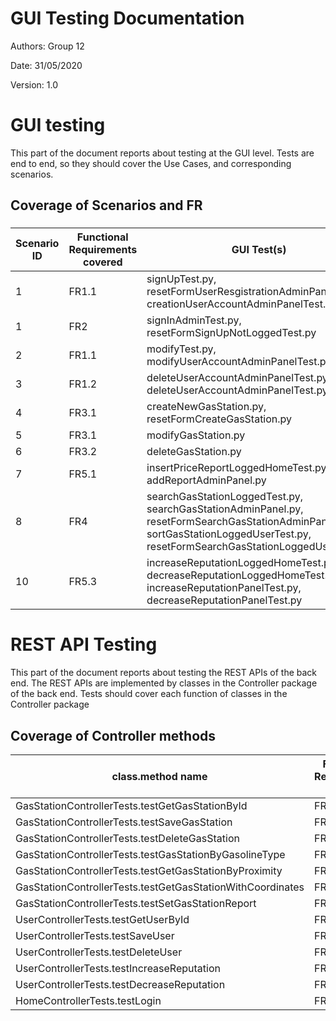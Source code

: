 # GUI  Testing Documentation

Authors: Group 12

Date: 31/05/2020

Version: 1.0

# GUI testing

This part of the document reports about testing at the GUI level. Tests are end to end, so they should cover the Use Cases, and corresponding scenarios.

## Coverage of Scenarios and FR

###

| Scenario ID | Functional Requirements covered | GUI Test(s) |
| ----------- | ------------------------------- | ----------- |
| 1           | FR1.1                             | signUpTest.py, resetFormUserResgistrationAdminPanel.py, creationUserAccountAdminPanelTest.py            |
| 1           | FR2                               | signInAdminTest.py, resetFormSignUpNotLoggedTest.py           |
| 2           | FR1.1                             | modifyTest.py, modifyUserAccountAdminPanelTest.py           |
| 3           | FR1.2                             | deleteUserAccountAdminPanelTest.py, deleteUserAccountAdminPanelTest.py            |
| 4           | FR3.1                             | createNewGasStation.py, resetFormCreateGasStation.py            |
| 5           | FR3.1                             | modifyGasStation.py            |
| 6           | FR3.2                             | deleteGasStation.py            |
| 7           | FR5.1                             | insertPriceReportLoggedHomeTest.py, addReportAdminPanel.py           |
| 8           | FR4                               | searchGasStationLoggedTest.py, searchGasStationAdminPanel.py, resetFormSearchGasStationAdminPanel.py, sortGasStationLoggedUserTest.py, resetFormSearchGasStationLoggedUserTest.py            |
| 10          | FR5.3                             | increaseReputationLoggedHomeTest.py, decreaseReputationLoggedHomeTest.py, increaseReputationPanelTest.py, decreaseReputationPanelTest.py            |

# REST  API  Testing

This part of the document reports about testing the REST APIs of the back end. The REST APIs are implemented by classes in the Controller package of the back end.
Tests should cover each function of classes in the Controller package

## Coverage of Controller methods

| class.method name | Functional Requirements covered |REST  API Test(s) |
| ----------- | ------------------------------- | ----------- |
| GasStationControllerTests.testGetGasStationById           | FR4         | getGasStationById           |
| GasStationControllerTests.testSaveGasStation              | FR3.1       | saveGasStation              |
| GasStationControllerTests.testDeleteGasStation            | FR3.2       | deleteGasStation            |
| GasStationControllerTests.testGasStationByGasolineType    | FR4.5       | getGasStationByGasolineType |
| GasStationControllerTests.testGetGasStationByProximity    | FR4         | getGasStationByProximity    |
| GasStationControllerTests.testGetGasStationWithCoordinates| FR4         | getGasStationWithCoordinates|
| GasStationControllerTests.testSetGasStationReport         | FR5.1       | setGasStationReport         |
| UserControllerTests.testGetUserById                       | FR1.4       | getUserById                 |
| UserControllerTests.testSaveUser                          | FR1.1       | saveUser                    |
| UserControllerTests.testDeleteUser                        | FR1.2       | deleteUser                  |
| UserControllerTests.testIncreaseReputation                | FR5.3       | increaseReputation          |
| UserControllerTests.testDecreaseReputation                | FR5.3       | decreaseReputation          |
| HomeControllerTests.testLogin                             | FR2         | login                       |
